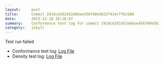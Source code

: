 ```yaml
---
layout:     post
title:      Commit 2414c4201452e66ae456740e56327414cff6cb80
date:       2015-12-18 19:18:47
summary:    Conformance test log for commit 2414c4201452e66ae456740e56327414cff6cb80.
category:   jekyll
---
```


Test run failed

- Conformance test log: [Log File](http://s3-us-west-2.amazonaws.com/kraken-e2e-logs/conformance/kraken_2414c4201452e66ae456740e56327414cff6cb80_conformance.log)
- Density test log: [Log File](http://s3-us-west-2.amazonaws.com/kraken-e2e-logs/conformance/kraken_2414c4201452e66ae456740e56327414cff6cb80_density.log)
